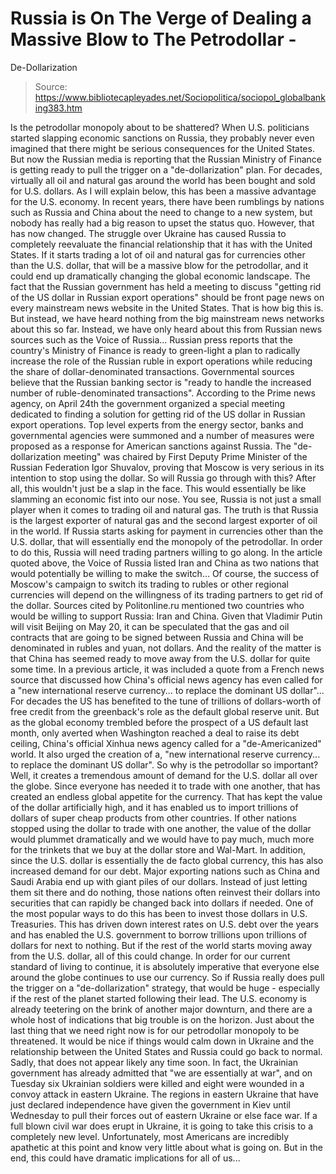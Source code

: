 # Russia is On The Verge of Dealing a Massive Blow to The Petrodollar - 
De-Dollarization

> Source: https://www.bibliotecapleyades.net/Sociopolitica/sociopol_globalbanking383.htm

Is the petrodollar monopoly about to be
shattered?
When U.S. politicians started slapping
economic sanctions on Russia, they probably never even imagined that
there might be serious consequences for the United States.
But now the
Russian media is reporting that the Russian Ministry of Finance is
getting ready to pull the trigger on a "de-dollarization" plan.
For decades, virtually all oil and natural gas around the world has been
bought and sold for U.S. dollars.
As I will explain below, this has been a
massive advantage for the U.S. economy. In recent years, there have been
rumblings by nations such as Russia and China about the need to change
to a new system, but nobody has really had a big reason to upset the
status quo.
However, that has now changed.
The
struggle over Ukraine has caused Russia
to completely reevaluate the financial relationship that it has with the
United States.
If it starts trading a lot of oil and natural gas for
currencies other than the U.S. dollar, that will be a massive blow for
the petrodollar, and it could end up dramatically changing the global
economic landscape.
The fact that the Russian government has
held a meeting to discuss "getting rid of the US dollar in Russian
export operations" should be front page news on every mainstream news
website in the United States. That is how big this is.
But instead, we
have heard nothing from the big mainstream news networks about this so
far.
Instead, we have only heard about this from Russian news sources
such as the
Voice of Russia...
Russian press reports that the country's
Ministry of Finance is ready to green-light a plan to radically
increase the role of the Russian ruble in export operations while
reducing the share of dollar-denominated transactions. Governmental
sources believe that the Russian banking sector is "ready to handle
the increased number of ruble-denominated transactions".
According to the Prime news agency, on
April 24th the government organized
a special
meeting dedicated to finding a solution for getting rid of the US
dollar in Russian export operations.
Top level experts from the energy
sector, banks and governmental agencies were summoned and a number
of measures were proposed as a response for American sanctions
against Russia.
The
"de-dollarization meeting" was chaired by First
Deputy Prime Minister of
the Russian Federation Igor Shuvalov, proving that Moscow is
very serious in its intention to stop using the dollar.
So will Russia go through with this?
After all, this wouldn't just be a slap in
the face. This would essentially be like slamming an economic fist into
our nose.
You see, Russia is not just a small player
when it comes to trading oil and natural gas. The truth is that Russia
is the
largest exporter of natural gas and the
second largest exporter of oil in the world.
If Russia starts asking for payment in
currencies other than the U.S. dollar, that will essentially end the
monopoly of the petrodollar. In order to do this, Russia will need
trading partners willing to go along.
In the article quoted above, the Voice of
Russia listed Iran
and China as two nations that would potentially be willing to make
the switch...
Of course, the success of Moscow's
campaign to switch its trading to rubles or other regional
currencies will depend on the willingness of its trading partners to
get rid of the dollar.
Sources cited by Politonline.ru mentioned two
countries who would be willing to support Russia: Iran and China.
Given that Vladimir Putin will visit
Beijing on May 20, it can be speculated that the gas and oil
contracts that are going to be signed between Russia and China will
be denominated in rubles and yuan, not dollars.
And the reality of the matter is that China
has seemed ready to move away from the U.S. dollar for quite some time.
In a
previous article, it was included a quote from a French news source that
discussed how China's official news agency has even called for a "new
international reserve currency... to replace the dominant US dollar"...
For decades the US has benefited to the
tune of trillions of dollars-worth of free credit from the
greenback's role as the default global reserve unit.
But as the global economy trembled
before the prospect of a US default last month, only averted when
Washington reached a deal to raise its debt ceiling, China's
official Xinhua news agency called for a "de-Americanized" world.
It also urged the creation of a,
"new international reserve
currency... to replace the dominant US dollar".
So why is the
petrodollar so important?
Well, it creates a tremendous amount of
demand for the U.S. dollar all over the globe. Since everyone has
needed it to trade with one another, that has created an endless global
appetite for the currency. That has kept the value of the dollar
artificially high, and it has enabled us to import trillions of dollars
of super cheap products from other countries.
If other nations stopped using the dollar to
trade with one another, the value of the dollar would plummet
dramatically and we would have to pay much, much more for the trinkets
that we buy at the dollar store and Wal-Mart.
In addition, since the U.S. dollar is
essentially the de facto global currency, this has also increased demand
for our debt.
Major exporting nations such as China and Saudi Arabia
end up with giant piles of our dollars. Instead of just letting them sit
there and do nothing, those nations often reinvest their dollars into
securities that can rapidly be changed back into dollars if needed.
One of the most popular ways to do this has
been to invest those dollars in U.S. Treasuries. This has driven down
interest rates on U.S. debt over the years and has enabled the U.S.
government to borrow trillions upon trillions of dollars for next to
nothing.
But if the rest of the world starts moving
away from the U.S. dollar, all of this could change.
In order for our current standard of living
to continue, it is absolutely imperative that everyone else around the
globe continues to use our currency. So if Russia really does pull the
trigger on a "de-dollarization" strategy, that would be huge -
especially if the rest of the planet started following their lead.
The U.S. economy is already teetering on the
brink of another major downturn, and there are a whole host of
indications that big trouble is on the horizon.
Just about the last thing that we need right
now is for our petrodollar monopoly to be threatened.
It would be nice if things would calm down
in Ukraine and the relationship between the United States and Russia
could go back to normal. Sadly, that does not appear likely any time
soon.
In fact, the Ukrainian government has
already admitted that "we
are essentially at war", and on Tuesday six Ukrainian soldiers
were killed and eight were wounded in a convoy attack in eastern
Ukraine.
The regions in eastern Ukraine that have
just declared independence have given the government in Kiev until
Wednesday to pull their forces out of eastern Ukraine or else face war.
If a full blown civil war does erupt in
Ukraine, it is going to take this crisis to a completely new level.
Unfortunately, most Americans are incredibly
apathetic at this point and know very little about what is going on. But in the end, this could have dramatic
implications for all of us...
